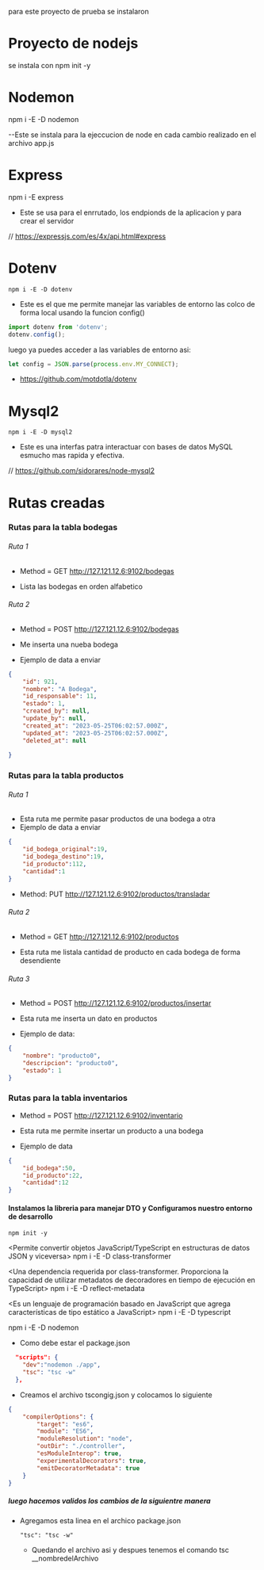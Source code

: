 para este proyecto de prueba se instalaron 
# Proyecto de nodejs
se instala con npm init -y


# Nodemon
npm i -E -D nodemon

--Este se instala para la ejeccucion de node en cada cambio realizado en el archivo app.js

# Express
npm i -E express

- Este se usa para el enrrutado, los endpionds de la aplicacion y para crear el servidor 

// https://expressjs.com/es/4x/api.html#express

# Dotenv
```
npm i -E -D dotenv
```

- Este es el que me permite manejar las variables de entorno
las colco de forma local usando la funcion config()

```javascript
import dotenv from 'dotenv';
dotenv.config();
```

luego ya puedes acceder a las variables de entorno asi: 
```javascript
let config = JSON.parse(process.env.MY_CONNECT);
```

- https://github.com/motdotla/dotenv

# Mysql2
```
npm i -E -D mysql2
```

- Este es una interfas patra interactuar con bases de datos MySQL esmucho mas rapida y efectiva.

// https://github.com/sidorares/node-mysql2

# Rutas creadas

### Rutas para la tabla bodegas 

###### Ruta 1 
- Method = GET
http://127.121.12.6:9102/bodegas

- Lista las bodegas en orden alfabetico

###### Ruta 2
- Method = POST
http://127.121.12.6:9102/bodegas

- Me inserta una nueba bodega 
- Ejemplo de data a enviar
```json
{
    "id": 921,
    "nombre": "A Bodega",
    "id_responsable": 11,
    "estado": 1,
    "created_by": null,
    "update_by": null,
    "created_at": "2023-05-25T06:02:57.000Z",
    "updated_at": "2023-05-25T06:02:57.000Z",
    "deleted_at": null
    
}
```


### Rutas para la tabla productos

###### Ruta 1
- Esta ruta me permite pasar productos de una bodega a otra 
- Ejemplo de data  a enviar

```json
{
    "id_bodega_original":19,
    "id_bodega_destino":19,
    "id_producto":112,
    "cantidad":1
}
```
- Method: PUT
http://127.121.12.6:9102/productos/transladar

###### Ruta 2
- Method = GET
http://127.121.12.6:9102/productos

- Esta ruta me listala cantidad de producto en cada bodega de forma desendiente

###### Ruta 3
- Method = POST
http://127.121.12.6:9102/productos/insertar

- Esta ruta me inserta un dato en productos
- Ejemplo de data:
```json
{
    "nombre": "producto0",
    "descripcion": "producto0",
    "estado": 1
}
```


### Rutas para la tabla inventarios 


- Method = POST
http://127.121.12.6:9102/inventario

- Esta ruta me permite insertar un producto a una bodega
- Ejemplo de data
```json
{
    "id_bodega":50,
    "id_producto":22,
    "cantidad":12
}
```

#### Instalamos la libreria para manejar DTO y Configuramos nuestro entorno de desarrollo

``` 
npm init -y
```

<Permite convertir objetos JavaScript/TypeScript en estructuras de datos JSON y viceversa>
npm i -E -D class-transformer

<Una dependencia requerida por class-transformer. Proporciona la capacidad de utilizar metadatos de decoradores en tiempo de ejecución en TypeScript>
npm i -E -D reflect-metadata

<Es un lenguaje de programación basado en JavaScript que agrega características de tipo estático a JavaScript>
npm i -E -D typescript

<Esta libreria es para ejecutar los cambios en el servidor en tiempo real>
npm i -E -D nodemon  

- Como debe estar el package.json
```json
  "scripts": {
    "dev":"nodemon ./app",
    "tsc": "tsc -w"
  },
```
- Creamos el archivo tscongig.json y colocamos lo siguiente
```json
{
    "compilerOptions": {
        "target": "es6", 
        "module": "ES6", 
        "moduleResolution": "node",
        "outDir": "./controller", 
        "esModuleInterop": true,
        "experimentalDecorators": true,
        "emitDecoratorMetadata": true
    }
}
```
##### luego hacemos validos los cambios de la siguientre manera
- Agregamos esta linea en el archico package.json
    ```
    "tsc": "tsc -w"
    ```
    - Quedando el archivo asi
y despues tenemos el comando tsc __nombredelArchivo